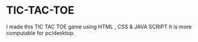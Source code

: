 # TIC-TAC-TOE
I made this TIC TAC TOE game using HTML , CSS &amp; JAVA SCRIPT
It is more computable for pc/desktop.

